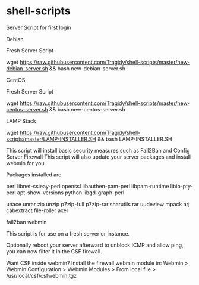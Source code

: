 # shell-scripts
Server Script for first login

Debian

Fresh Server Script

wget https://raw.githubusercontent.com/Tragidy/shell-scripts/master/new-debian-server.sh && bash new-debian-server.sh

CentOS

Fresh Server Script

wget https://raw.githubusercontent.com/Tragidy/shell-scripts/master/new-centos-server.sh && bash new-centos-server.sh

LAMP Stack

wget https://raw.githubusercontent.com/Tragidy/shell-scripts/master/LAMP-INSTALLER.SH && bash LAMP-INSTALLER.SH

This script will install basic security measures such as Fail2Ban and Config Server Firewall
This script will also update your server packages and install webmin for you.

Packages installed are

perl libnet-ssleay-perl openssl libauthen-pam-perl libpam-runtime libio-pty-perl apt-show-versions python libgd-graph-perl

unace unrar zip unzip p7zip-full p7zip-rar sharutils rar uudeview mpack arj cabextract file-roller axel 

fail2ban webmin

This script is for use on a fresh server or instance.

Optionally reboot your server afterward to unblock ICMP and allow ping, you can now filter it in the CSF firewall.

Want CSF inside webmin?
Install the firewall webmin module in:
Webmin > Webmin Configuration > Webmin Modules >
From local file > /usr/local/csf/csfwebmin.tgz

